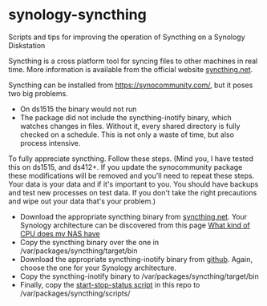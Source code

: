 # synology-syncthing
Scripts and tips for improving the operation of Syncthing on a Synology Diskstation

Syncthing is a cross platform tool for syncing files to other machines in real time. More information is available from the official website <a 
href="https://syncthing.net/" target="_blank">syncthing.net</a>.

Syncthing can be installed from <a href="https://synocommunity.com/" target="_blank">https://synocommunity.com/</a>, but it poses two big problems.

<ul>
	<li>On ds1515 the binary would not run</li>
	<li>The package did not include the syncthing-inotify binary, which watches changes in files.  Without it, every shared directory is fully checked on a schedule.  This is not only a waste of time, but also process intensive.</li>
  
</ul>

To fully appreciate syncthing. Follow these steps. (Mind you, I have tested this on ds1515, and ds412+. If you update the synocommunity package these modifications will be removed and you'll need to repeat these steps. Your data is your data and if it's important to you. You should have backups and test new processes on test data. If you don't take the right precautions and wipe out your data that's your problem.)

<ul>
	<li>Download the appropriate syncthing binary from <a href="https://syncthing.net/" target="_blank">syncthing.net</a>.  Your Synology architecture can be discovered from this page <a href="https://www.synology.com/en-global/knowledgebase/DSM/tutorial/General/What_kind_of_CPU_does_my_NAS_have" target="_blank">What kind of CPU does my NAS have</a></li>
	<li>Copy the syncthing binary over the one in /var/packages/syncthing/target/bin</li>
	<li>Download the appropriate syncthing-inotify binary from <a href="https://github.com/syncthing/syncthing-inotify/releases/latest" target="_blank">github</a>.  Again, choose the one for your Synology architecture.</li>
	<li>Copy the syncthing-inotify binary to /var/packages/syncthing/target/bin</li>
	<li>Finally, copy the <a href="https://github.com/kmogged/synology-syncthing/blob/master/start-stop-status" target="_blank">start-stop-status script</a> in this repo to /var/packages/syncthing/scripts/</li>
</ul>
